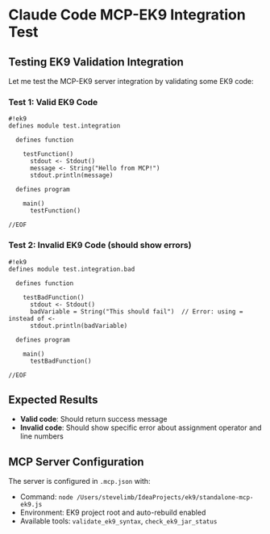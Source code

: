 # Claude Code MCP-EK9 Integration Test

## Testing EK9 Validation Integration

Let me test the MCP-EK9 server integration by validating some EK9 code:

### Test 1: Valid EK9 Code
```ek9
#!ek9
defines module test.integration

  defines function
  
    testFunction()
      stdout <- Stdout()
      message <- String("Hello from MCP!")
      stdout.println(message)

  defines program
  
    main()
      testFunction()

//EOF
```

### Test 2: Invalid EK9 Code (should show errors)
```ek9
#!ek9
defines module test.integration.bad

  defines function
  
    testBadFunction()
      stdout <- Stdout()
      badVariable = String("This should fail")  // Error: using = instead of <-
      stdout.println(badVariable)

  defines program
  
    main()
      testBadFunction()

//EOF
```

## Expected Results

- **Valid code**: Should return success message
- **Invalid code**: Should show specific error about assignment operator and line numbers

## MCP Server Configuration

The server is configured in `.mcp.json` with:
- Command: `node /Users/stevelimb/IdeaProjects/ek9/standalone-mcp-ek9.js`
- Environment: EK9 project root and auto-rebuild enabled
- Available tools: `validate_ek9_syntax`, `check_ek9_jar_status`